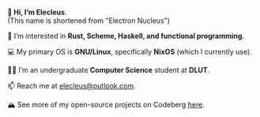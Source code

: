 **👋 Hi, I’m Elecleus**.\
(This name is shortened from "Electron Nucleus")

👀 I’m interested in **Rust, Scheme, Haskell, and functional programming**.

💻 My primary OS is **GNU/Linux**, specifically **NixOS** (which I currently use).

👨‍🎓 I’m an undergraduate **Computer Science** student at **DLUT**.

📫 Reach me at elecleus@outlook.com.

🏔 See more of my open-source projects on Codeberg [here](https://codeberg.org/Elecleus).
